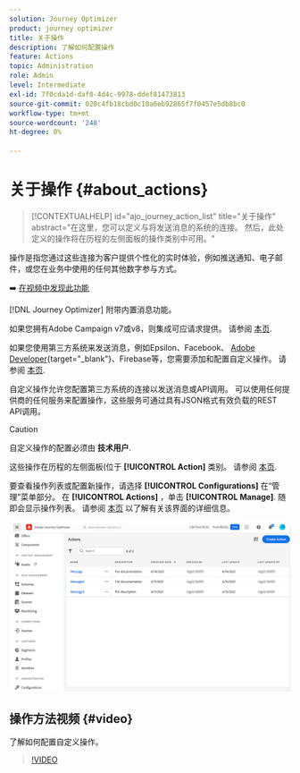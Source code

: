 ```yaml
---
solution: Journey Optimizer
product: journey optimizer
title: 关于操作
description: 了解如何配置操作
feature: Actions
topic: Administration
role: Admin
level: Intermediate
exl-id: 7f0cda1d-daf0-4d4c-9978-ddef81473813
source-git-commit: 020c4fb18cbd0c10a6eb92865f7f0457e5db8bc0
workflow-type: tm+mt
source-wordcount: '248'
ht-degree: 0%

---
```


# 关于操作 {#about_actions}

>[!CONTEXTUALHELP]
>id="ajo_journey_action_list"
>title="关于操作"
>abstract="在这里，您可以定义与将发送消息的系统的连接。 然后，此处定义的操作将在历程的左侧面板的操作类别中可用。"

操作是指您通过这些连接为客户提供个性化的实时体验，例如推送通知、电子邮件，或您在业务中使用的任何其他数字参与方式。

➡️ [在视频中发现此功能](#video)

[!DNL Journey Optimizer] 附带内置消息功能。

如果您拥有Adobe Campaign v7或v8，则集成可应请求提供。 请参阅 [本页](../action/acc-action.md).

如果您使用第三方系统来发送消息，例如Epsilon、Facebook、 [Adobe Developer](https://developer.adobe.com){target=&quot;_blank&quot;}、Firebase等，您需要添加和配置自定义操作。 请参阅 [本页](../action/about-custom-action-configuration.md).

自定义操作允许您配置第三方系统的连接以发送消息或API调用。 可以使用任何提供商的任何服务来配置操作，这些服务可通过具有JSON格式有效负载的REST API调用。

>[!CAUTION]
>
>自定义操作的配置必须由 **技术用户**.

这些操作在历程的左侧面板(位于 **[!UICONTROL Action]** 类别。 请参阅 [本页](../building-journeys/about-journey-activities.md#action-activities).

要查看操作列表或配置新操作，请选择 **[!UICONTROL Configurations]** 在“管理”菜单部分。 在  **[!UICONTROL Actions]** ，单击 **[!UICONTROL Manage]**. 随即会显示操作列表。 请参阅 [本页](../start/user-interface.md) 以了解有关该界面的详细信息。

![](assets/custom1.png)

## 操作方法视频 {#video}

了解如何配置自定义操作。

>[!VIDEO](https://video.tv.adobe.com/v/334257?quality=12)
